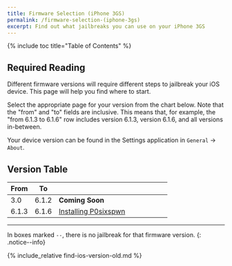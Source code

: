 ```yaml
---
title: Firmware Selection (iPhone 3GS)
permalink: /firmware-selection-(iphone-3gs)
excerpt: Find out what jailbreaks you can use on your iPhone 3GS
---
```


{% include toc title="Table of Contents" %}

## Required Reading

Different firmware versions will require different steps to jailbreak your iOS device. This page will help you find where to start.

Select the appropriate page for your version from the chart below. Note that the "from" and "to" fields are inclusive. This means that, for example, the "from 6.1.3 to 6.1.6" row includes version 6.1.3, version 6.1.6, and all versions in-between.

Your device version can be found in the Settings application in `General` -> `About`.

## Version Table

<table class="version_table">
  <colgroup>
    <col span="1" style="width: 15%;">
    <col span="1" style="width: 15%;">
    <col span="1" style="width: 70%;">
  </colgroup>
  <thead>
    <tr>
      <th>From</th>
      <th>To</th>
      <th></th>
    </tr>
  </thead>
  <tbody>
    <tr>
      <td>3.0</td>
      <td>6.1.2</td>
      <td><b>Coming Soon</b></td>
    </tr>
    <tr>
      <td>6.1.3</td>
      <td>6.1.6</td>
      <td><a href="installing-p0sixspwn">Installing P0sixspwn</a></td>
    </tr>
  </tbody>
</table>

---

In boxes marked `--`, there is no jailbreak for that firmware version.
{: .notice--info}

{% include_relative find-ios-version-old.md %}